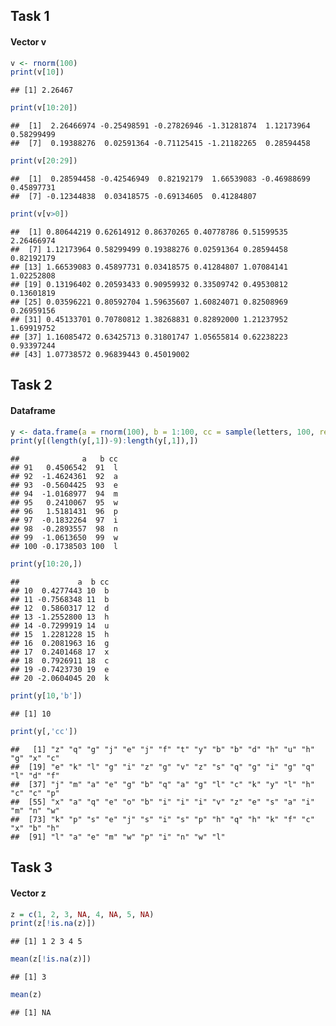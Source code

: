 Task 1
------

#### Vector v

``` r
v <- rnorm(100)
print(v[10])
```

    ## [1] 2.26467

``` r
print(v[10:20])
```

    ##  [1]  2.26466974 -0.25498591 -0.27826946 -1.31281874  1.12173964  0.58299499
    ##  [7]  0.19388276  0.02591364 -0.71125415 -1.21182265  0.28594458

``` r
print(v[20:29])
```

    ##  [1]  0.28594458 -0.42546949  0.82192179  1.66539083 -0.46988699  0.45897731
    ##  [7] -0.12344838  0.03418575 -0.69134605  0.41284807

``` r
print(v[v>0])
```

    ##  [1] 0.80644219 0.62614912 0.86370265 0.40778786 0.51599535 2.26466974
    ##  [7] 1.12173964 0.58299499 0.19388276 0.02591364 0.28594458 0.82192179
    ## [13] 1.66539083 0.45897731 0.03418575 0.41284807 1.07084141 1.02252808
    ## [19] 0.13196402 0.20593433 0.90959932 0.33509742 0.49530812 0.13601819
    ## [25] 0.03596221 0.80592704 1.59635607 1.60824071 0.82508969 0.26959156
    ## [31] 0.45133701 0.70780812 1.38268831 0.82892000 1.21237952 1.69919752
    ## [37] 1.16085472 0.63425713 0.31801747 1.05655814 0.62238223 0.93397244
    ## [43] 1.07738572 0.96839443 0.45019002

Task 2
------

#### Dataframe

``` r
y <- data.frame(a = rnorm(100), b = 1:100, cc = sample(letters, 100, replace = TRUE))
print(y[(length(y[,1])-9):length(y[,1]),])
```

    ##              a   b cc
    ## 91   0.4506542  91  l
    ## 92  -1.4624361  92  a
    ## 93  -0.5604425  93  e
    ## 94  -1.0168977  94  m
    ## 95   0.2410067  95  w
    ## 96   1.5181431  96  p
    ## 97  -0.1832264  97  i
    ## 98  -0.2893557  98  n
    ## 99  -1.0613650  99  w
    ## 100 -0.1738503 100  l

``` r
print(y[10:20,])
```

    ##             a  b cc
    ## 10  0.4277443 10  b
    ## 11 -0.7568348 11  b
    ## 12  0.5860317 12  d
    ## 13 -1.2552800 13  h
    ## 14 -0.7299919 14  u
    ## 15  1.2281228 15  h
    ## 16  0.2081963 16  g
    ## 17  0.2401468 17  x
    ## 18  0.7926911 18  c
    ## 19 -0.7423730 19  e
    ## 20 -2.0604045 20  k

``` r
print(y[10,'b'])
```

    ## [1] 10

``` r
print(y[,'cc'])
```

    ##   [1] "z" "q" "g" "j" "e" "j" "f" "t" "y" "b" "b" "d" "h" "u" "h" "g" "x" "c"
    ##  [19] "e" "k" "l" "g" "i" "z" "g" "v" "z" "s" "q" "g" "i" "g" "q" "l" "d" "f"
    ##  [37] "j" "m" "a" "e" "g" "b" "q" "a" "g" "l" "c" "k" "y" "l" "h" "c" "c" "p"
    ##  [55] "x" "a" "q" "e" "o" "b" "i" "i" "i" "v" "z" "e" "s" "a" "i" "m" "n" "w"
    ##  [73] "k" "p" "s" "e" "j" "s" "i" "s" "p" "h" "q" "h" "k" "f" "c" "x" "b" "h"
    ##  [91] "l" "a" "e" "m" "w" "p" "i" "n" "w" "l"

Task 3
------

#### Vector z

``` r
z = c(1, 2, 3, NA, 4, NA, 5, NA)
print(z[!is.na(z)])
```

    ## [1] 1 2 3 4 5

``` r
mean(z[!is.na(z)])
```

    ## [1] 3

``` r
mean(z)
```

    ## [1] NA
